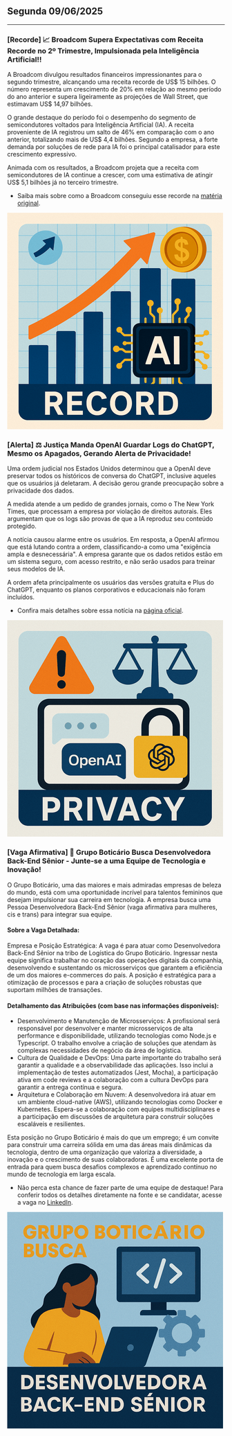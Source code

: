## Segunda 09/06/2025
___

### [Recorde] 📈 Broadcom Supera Expectativas com Receita Recorde no 2º Trimestre, Impulsionada pela Inteligência Artificial!!

A Broadcom divulgou resultados financeiros impressionantes para o segundo trimestre, alcançando uma receita recorde de US$ 15 bilhões. O número representa um crescimento de 20% em relação ao mesmo período do ano anterior e supera ligeiramente as projeções de Wall Street, que estimavam US$ 14,97 bilhões.

O grande destaque do período foi o desempenho do segmento de semicondutores voltados para Inteligência Artificial (IA). A receita proveniente de IA registrou um salto de 46% em comparação com o ano anterior, totalizando mais de US$ 4,4 bilhões. Segundo a empresa, a forte demanda por soluções de rede para IA foi o principal catalisador para este crescimento expressivo.

Animada com os resultados, a Broadcom projeta que a receita com semicondutores de IA continue a crescer, com uma estimativa de atingir US$ 5,1 bilhões já no terceiro trimestre.

- Saiba mais sobre como a Broadcom conseguiu esse recorde na [matéria original](https://www.proactiveinvestors.com/companies/news/1072554/broadcom-reports-record-q2-revenue-driven-by-growth-in-ai-semiconductor-business-1072554.html).

![banner1](imagens/01_0906.png)

### [Alerta] ⚖️ Justiça Manda OpenAI Guardar Logs do ChatGPT, Mesmo os Apagados, Gerando Alerta de Privacidade!

Uma ordem judicial nos Estados Unidos determinou que a OpenAI deve preservar todos os históricos de conversa do ChatGPT, inclusive aqueles que os usuários já deletaram. A decisão gerou grande preocupação sobre a privacidade dos dados.

A medida atende a um pedido de grandes jornais, como o The New York Times, que processam a empresa por violação de direitos autorais. Eles argumentam que os logs são provas de que a IA reproduz seu conteúdo protegido.

A notícia causou alarme entre os usuários. Em resposta, a OpenAI afirmou que está lutando contra a ordem, classificando-a como uma "exigência ampla e desnecessária". A empresa garante que os dados retidos estão em um sistema seguro, com acesso restrito, e não serão usados para treinar seus modelos de IA.

A ordem afeta principalmente os usuários das versões gratuita e Plus do ChatGPT, enquanto os planos corporativos e educacionais não foram incluídos.

- Confira mais detalhes sobre essa notícia na [página oficial](https://arstechnica.com//tech-policy/2025/06/openai-confronts-user-panic-over-court-ordered-retention-of-chatgpt-logs/).

![banner2](imagens/02_0906.png)

### [Vaga Afirmativa] 🏢 Grupo Boticário Busca Desenvolvedora Back-End Sênior - Junte-se a uma Equipe de Tecnologia e Inovação!

O Grupo Boticário, uma das maiores e mais admiradas empresas de beleza do mundo, está com uma oportunidade incrível para talentos femininos que desejam impulsionar sua carreira em tecnologia. A empresa busca uma Pessoa Desenvolvedora Back-End Sênior (vaga afirmativa para mulheres, cis e trans) para integrar sua equipe.

#### Sobre a Vaga Detalhada:
Empresa e Posição Estratégica: A vaga é para atuar como Desenvolvedora Back-End Sênior na tribo de Logística do Grupo Boticário. Ingressar nesta equipe significa trabalhar no coração das operações digitais da companhia, desenvolvendo e sustentando os microsserviços que garantem a eficiência de um dos maiores e-commerces do país. A posição é estratégica para a otimização de processos e para a criação de soluções robustas que suportam milhões de transações.

#### Detalhamento das Atribuições (com base nas informações disponíveis):
- Desenvolvimento e Manutenção de Microsserviços: A profissional será responsável por desenvolver e manter microsserviços de alta performance e disponibilidade, utilizando tecnologias como Node.js e Typescript. O trabalho envolve a criação de soluções que atendam às complexas necessidades de negócio da área de logística.
- Cultura de Qualidade e DevOps: Uma parte importante do trabalho será garantir a qualidade e a observabilidade das aplicações. Isso inclui a implementação de testes automatizados (Jest, Mocha), a participação ativa em code reviews e a colaboração com a cultura DevOps para garantir a entrega contínua e segura.
- Arquitetura e Colaboração em Nuvem: A desenvolvedora irá atuar em um ambiente cloud-native (AWS), utilizando tecnologias como Docker e Kubernetes. Espera-se a colaboração com equipes multidisciplinares e a participação em discussões de arquitetura para construir soluções escaláveis e resilientes.

Esta posição no Grupo Boticário é mais do que um emprego; é um convite para construir uma carreira sólida em uma das áreas mais dinâmicas da tecnologia, dentro de uma organização que valoriza a diversidade, a inovação e o crescimento de suas colaboradoras. É uma excelente porta de entrada para quem busca desafios complexos e aprendizado contínuo no mundo de tecnologia em larga escala.

- Não perca esta chance de fazer parte de uma equipe de destaque! Para conferir todos os detalhes diretamente na fonte e se candidatar, acesse a vaga no [LinkedIn](https://www.linkedin.com/jobs/view/4237933306).

![banner3](imagens/03_0906.png)